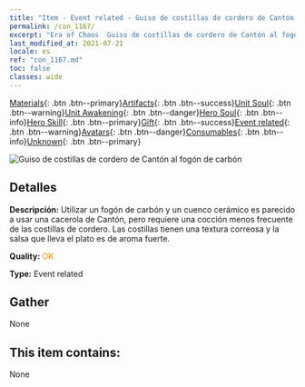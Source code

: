 ```yaml
---
title: "Item - Event related - Guiso de costillas de cordero de Cantón al fogón de carbón"
permalink: /con_1167/
excerpt: "Era of Chaos  Guiso de costillas de cordero de Cantón al fogón de carbón"
last_modified_at: 2021-07-21
locale: es
ref: "con_1167.md"
toc: false
classes: wide
---
```

 [Materials](/ItemsES/){: .btn .btn--primary}[Artifacts](/ItemsES/Artifacts/){: .btn .btn--success}[Unit Soul](/ItemsES/UnitSoul/){: .btn .btn--warning}[Unit Awakening](/ItemsES/UnitAwakening/){: .btn .btn--danger}[Hero Soul](/ItemsES/HeroSoul/){: .btn .btn--info}[Hero Skill](/ItemsES/HeroSkill/){: .btn .btn--primary}[Gift](/ItemsES/Gift/){: .btn .btn--success}[Event related](/ItemsES/Events/){: .btn .btn--warning}[Avatars](/ItemsES/Avatars/){: .btn .btn--danger}[Consumables](/ItemsES/Consumables/){: .btn .btn--info}[Unknown](/ItemsES/Unknown/){: .btn .btn--primary}

 ![Guiso de costillas de cordero de Cantón al fogón de carbón](/images/t/i_81511121.png)

## Detalles
 **Descripción:** Utilizar un fogón de carbón y un cuenco cerámico es parecido a usar una cacerola de Cantón, pero requiere una cocción menos frecuente de las costillas de cordero. Las costillas tienen una textura correosa y la salsa que lleva el plato es de aroma fuerte.

 **Quality:** <span style="color: #FF8C00">OK</span>

 **Type:** Event related

## Gather

  None

## This item contains:

  None

